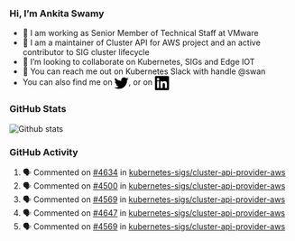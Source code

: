 ### Hi, I’m Ankita Swamy

- 💼 I am working as Senior Member of Technical Staff at VMware
- 👀 I am a maintainer of Cluster API for AWS project and an active contributor to SIG cluster lifecycle
- 💞️ I’m looking to collaborate on Kubernetes, SIGs and Edge IOT
- 💬 You can reach me out on Kubernetes Slack with handle @swan
- You can also find me on <a href="https://twitter.com/SwamyAnkita" target="blank"><img align="center" src="https://raw.githubusercontent.com/Ankitasw/Ankitasw/master/svg/twitter.svg" alt="Ankitasw" height="25" width="25" color="#1DA1f2" /></a>, or on <a href="https://www.linkedin.com/in/Ankitaswamy/" target="blank"><img align="center" src="https://raw.githubusercontent.com/Ankitasw/Ankitasw/master/svg/linkedin.svg" alt="Ankitasw" height="25" width="25" /></a>

### GitHub Stats
![Github stats](https://github-readme-stats.vercel.app/api?username=Ankitasw&count_private=true&show_icons=true&theme=tokyonight)

### GitHub Activity 
<!--START_SECTION:activity-->
1. 🗣 Commented on [#4634](https://github.com/kubernetes-sigs/cluster-api-provider-aws/pull/4634#issuecomment-1822263697) in [kubernetes-sigs/cluster-api-provider-aws](https://github.com/kubernetes-sigs/cluster-api-provider-aws)
2. 🗣 Commented on [#4500](https://github.com/kubernetes-sigs/cluster-api-provider-aws/pull/4500#issuecomment-1822140806) in [kubernetes-sigs/cluster-api-provider-aws](https://github.com/kubernetes-sigs/cluster-api-provider-aws)
3. 🗣 Commented on [#4569](https://github.com/kubernetes-sigs/cluster-api-provider-aws/pull/4569#issuecomment-1822139814) in [kubernetes-sigs/cluster-api-provider-aws](https://github.com/kubernetes-sigs/cluster-api-provider-aws)
4. 🗣 Commented on [#4647](https://github.com/kubernetes-sigs/cluster-api-provider-aws/pull/4647#issuecomment-1821407207) in [kubernetes-sigs/cluster-api-provider-aws](https://github.com/kubernetes-sigs/cluster-api-provider-aws)
5. 🗣 Commented on [#4569](https://github.com/kubernetes-sigs/cluster-api-provider-aws/pull/4569#issuecomment-1821168160) in [kubernetes-sigs/cluster-api-provider-aws](https://github.com/kubernetes-sigs/cluster-api-provider-aws)
<!--END_SECTION:activity-->
